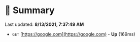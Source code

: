 # 📖 Summary
Last updated: **8/13/2021, 7:37:49 AM**

- `GET` [https://google.com](https://google.com) - **Up** (169ms)
